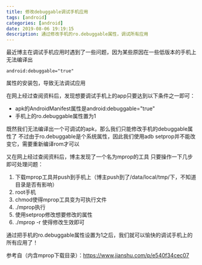 ```yaml
---
title: 修改debuggable调试手机应用
tags: [android]
categories: [android]
date: 2019-08-06 19:19:15
description: 通过修改手机的ro.debuggable属性，调试所有应用
---
```


最近博主在调试手机应用时遇到了一些问题，因为某些原因在一些低版本的手机上无法编译出
```
android:debuggable="true"
```
属性的安装包，导致无法调试应用

在网上经过查阅资料后，发现想要调试手机上的app只要达到以下条件之一即可：
- apk的AndroidManifest属性是android:debuggable="true"
- 手机上的ro.debuggable属性置为1

既然我们无法编译出一个可调试的apk，那么我们只能修改手机的debuggable属性了
不过由于ro.debuggable是个系统属性，因此我们使用adb setprop并不能改变它，需要重新编译rom才可以

又在网上经过查阅资料后，博主发现了一个名为mprop的工具
只要操作一下几步即可处理问题：
1. 下载mprop工具并push到手机上（博主push到了/data/local/tmp/下，不知道目录是否有影响）
2. root手机
3. chmod使得mprop工具变为可执行文件
4. ./mprop执行
5. 使用setprop修改想要修改的属性
6. ./mprop -r 使得修改生效即可

通过把手机的ro.debuggable属性设置为1之后，我们就可以愉快的调试手机上的所有应用了！

参考自（内含mprop下载目录）：https://www.jianshu.com/p/e540f34cec07